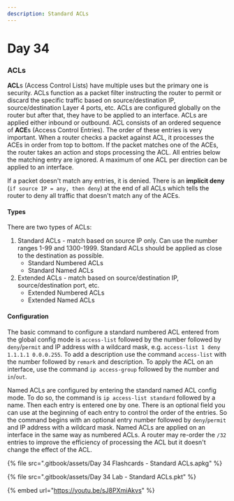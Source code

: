 ```yaml
---
description: Standard ACLs
---
```


# Day 34

### ACLs

**ACL**s (Access Control Lists) have multiple uses but the primary one is security. ACLs function as a packet filter instructing the router to permit or discard the specific traffic based on source/destination IP, source/destination Layer 4 ports, etc. ACLs are configured globally on the router but after that, they have to be applied to an interface. ACLs are applied either inbound or outbound. ACL consists of an ordered sequence of **ACE**s (Access Control Entries). The order of these entries is very important. When a router checks a packet against ACL, it processes the ACEs in order from top to bottom. If the packet matches one of the ACEs, the router takes an action and stops processing the ACL. All entries below the matching entry are ignored. A maximum of one ACL per direction can be applied to an interface.&#x20;

If a packet doesn't match any entries, it is denied. There is an **implicit deny** (`if source IP = any, then deny`) at the end of all ACLs which tells the router to deny all traffic that doesn't match any of the ACEs.

#### Types

There are two types of ACLs:

1. Standard ACLs - match based on source IP only. Can use the number ranges 1-99 and 1300-1999. Standard ACLs should be applied as close to the destination as possible.
   * Standard Numbered ACLs
   * Standard Named ACLs
2. Extended ACLs - match based on source/destination IP, source/destination port, etc.
   * Extended Numbered ACLs
   * Extended Named ACLs

#### Configuration

The basic command to configure a standard numbered ACL entered from the global config mode is `access-list` followed by the number followed by `deny`/`permit` and IP address with a wildcard mask, e.g. `access-list 1 deny 1.1.1.1 0.0.0.255`. To add a description use the command `access-list` with the number followed by `remark` and description. To apply the ACL on an interface, use the command `ip access-group` followed by the number and `in`/`out`.

Named ACLs are configured by entering the standard named ACL config mode. To do so, the command is `ip access-list standard` followed by a name. Then each entry is entered one by one. There is an optional field you can use at the beginning of each entry to control the order of the entries. So the command begins with an optional entry number followed by `deny`/`permit` and IP address with a wildcard mask. Named ACLs are applied on an interface in the same way as numbered ACLs. A router may re-order the `/32` entries to improve the efficiency of processing the ACL but it doesn't change the effect of the ACL.

{% file src=".gitbook/assets/Day 34 Flashcards - Standard ACLs.apkg" %}

{% file src=".gitbook/assets/Day 34 Lab - Standard ACLs.pkt" %}

{% embed url="https://youtu.be/sJ8PXmiAkvs" %}
